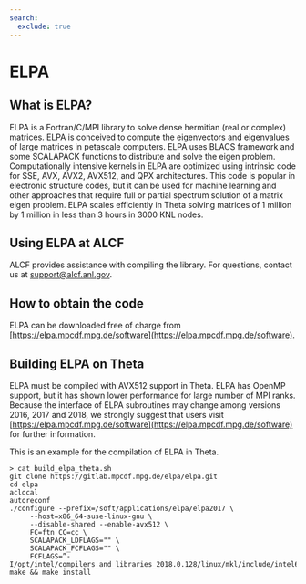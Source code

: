 ```yaml
---
search:
  exclude: true
---
```


# ELPA

## What is ELPA?

ELPA is a Fortran/C/MPI library to solve dense hermitian (real or complex) matrices. ELPA is conceived to compute the eigenvectors and eigenvalues of large matrices in petascale computers. ELPA uses BLACS framework and some SCALAPACK functions to distribute and solve the eigen problem. Computationally intensive kernels in ELPA are optimized using intrinsic code for SSE, AVX, AVX2, AVX512, and QPX architectures. This code is popular in electronic structure codes, but it can be used for machine learning and other approaches that require full or partial spectrum solution of a matrix eigen problem.  ELPA scales efficiently in Theta solving matrices of 1 million by 1 million in less than 3 hours in 3000 KNL nodes.

## Using ELPA at ALCF

ALCF  provides assistance with compiling the library. For questions, contact us at [support@alcf.anl.gov](mailto:support@alcf.anl.gov).

## How to obtain the code

ELPA can be downloaded free of charge from [https://elpa.mpcdf.mpg.de/software](https://elpa.mpcdf.mpg.de/software). 

## Building ELPA on Theta

ELPA must be compiled with AVX512 support in Theta. ELPA has OpenMP support, but it has shown lower performance for large number of MPI ranks. Because the interface of ELPA subroutines may change among versions 2016, 2017 and 2018, we strongly suggest that users visit [https://elpa.mpcdf.mpg.de/software](https://elpa.mpcdf.mpg.de/software) for further information.

This is an example for the compilation of ELPA in Theta.

```
> cat build_elpa_theta.sh
git clone https://gitlab.mpcdf.mpg.de/elpa/elpa.git
cd elpa
aclocal
autoreconf
./configure --prefix=/soft/applications/elpa/elpa2017 \
     --host=x86_64-suse-linux-gnu \
     --disable-shared --enable-avx512 \
     FC=ftn CC=cc \
     SCALAPACK_LDFLAGS="" \
     SCALAPACK_FCFLAGS="" \
     FCFLAGS=”-I/opt/intel/compilers_and_libraries_2018.0.128/linux/mkl/include/intel64/lp64”
make && make install
```
